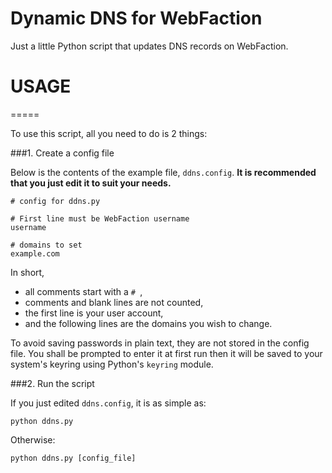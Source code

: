 Dynamic DNS for WebFaction
==========================

Just a little Python script that updates DNS records on WebFaction.

USAGE
=====
=====

To use this script, all you need to do is 2 things:

###1. Create a config file

Below is the contents of the example file, `ddns.config`.
**It is recommended that you just edit it to suit your needs.**

    # config for ddns.py
    
    # First line must be WebFaction username
    username
    
    # domains to set
    example.com

In short,
*   all comments start with a  `# `,
*   comments and blank lines are not counted,
*   the first line is your user account,
*   and the following lines are the domains you wish to change.


To avoid saving passwords in plain text,
they are not stored in the config file.
You shall be prompted to enter it at first run
then it will be saved to your system's keyring
using Python's `keyring` module.

###2. Run the script

If you just edited `ddns.config`, it is as simple as:

    python ddns.py

Otherwise:

    python ddns.py [config_file]

